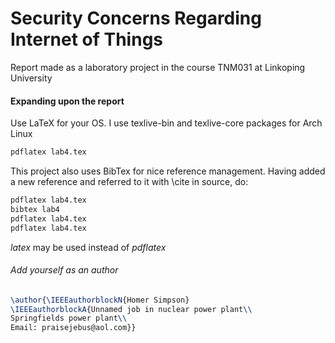 # Security Concerns Regarding Internet of Things
Report made as a laboratory project in the course TNM031 at Linkoping University

#### Expanding upon the report
Use LaTeX for your OS. I use texlive-bin and texlive-core packages for Arch Linux

```bash
pdflatex lab4.tex
```

This project also uses BibTex for nice reference management. Having added a new reference and referred to it with \cite in source, do:

```bash
pdflatex lab4.tex
bibtex lab4
pdflatex lab4.tex
pdflatex lab4.tex
```

*latex* may be used instead of *pdflatex*

###### Add yourself as an author
```latex
\author{\IEEEauthorblockN{Homer Simpson}
\IEEEauthorblockA{Unnamed job in nuclear power plant\\
Springfields power plant\\
Email: praisejebus@aol.com}}
```

